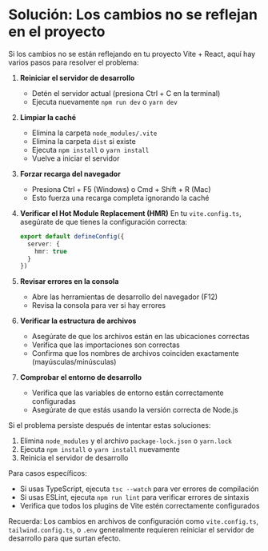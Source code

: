 # Solución: Los cambios no se reflejan en el proyecto

Si los cambios no se están reflejando en tu proyecto Vite + React, aquí hay varios pasos para resolver el problema:

1. **Reiniciar el servidor de desarrollo**
   - Detén el servidor actual (presiona Ctrl + C en la terminal)
   - Ejecuta nuevamente `npm run dev` o `yarn dev`

2. **Limpiar la caché**
   - Elimina la carpeta `node_modules/.vite`
   - Elimina la carpeta `dist` si existe
   - Ejecuta `npm install` o `yarn install`
   - Vuelve a iniciar el servidor

3. **Forzar recarga del navegador**
   - Presiona Ctrl + F5 (Windows) o Cmd + Shift + R (Mac)
   - Esto fuerza una recarga completa ignorando la caché

4. **Verificar el Hot Module Replacement (HMR)**
   En tu `vite.config.ts`, asegúrate de que tienes la configuración correcta:
   ```typescript
   export default defineConfig({
     server: {
       hmr: true
     }
   })
   ```

5. **Revisar errores en la consola**
   - Abre las herramientas de desarrollo del navegador (F12)
   - Revisa la consola para ver si hay errores

6. **Verificar la estructura de archivos**
   - Asegúrate de que los archivos están en las ubicaciones correctas
   - Verifica que las importaciones son correctas
   - Confirma que los nombres de archivos coinciden exactamente (mayúsculas/minúsculas)

7. **Comprobar el entorno de desarrollo**
   - Verifica que las variables de entorno están correctamente configuradas
   - Asegúrate de que estás usando la versión correcta de Node.js

Si el problema persiste después de intentar estas soluciones:
1. Elimina `node_modules` y el archivo `package-lock.json` o `yarn.lock`
2. Ejecuta `npm install` o `yarn install` nuevamente
3. Reinicia el servidor de desarrollo

Para casos específicos:
- Si usas TypeScript, ejecuta `tsc --watch` para ver errores de compilación
- Si usas ESLint, ejecuta `npm run lint` para verificar errores de sintaxis
- Verifica que todos los plugins de Vite estén correctamente configurados

Recuerda: Los cambios en archivos de configuración como `vite.config.ts`, `tailwind.config.ts`, o `.env` generalmente requieren reiniciar el servidor de desarrollo para que surtan efecto.